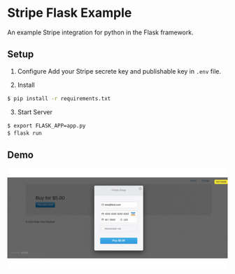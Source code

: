 # Stripe Flask Example

An example Stripe integration for python in the Flask framework.

## Setup

1. Configure
Add your Stripe secrete key and publishable key in `.env` file.

2. Install
  ```sh
  $ pip install -r requirements.txt
  ```

3. Start Server
  ```sh
  $ export FLASK_APP=app.py
  $ flask run
  ```

## Demo

![Application flow](flow.gif "Application Flow")
